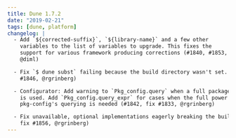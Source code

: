 ```yaml
---
title: Dune 1.7.2
date: "2019-02-21"
tags: [dune, platform]
changelog: |
  - Add `${corrected-suffix}`, `${library-name}` and a few other
    variables to the list of variables to upgrade. This fixes the
    support for various framework producing corrections (#1840, #1853,
    @diml)

  - Fix `$ dune subst` failing because the build directory wasn't set. (#1854, fix
    #1846, @rgrinberg)

  - Configurator: Add warning to `Pkg_config.query` when a full package expression
    is used. Add `Pkg_config.query_expr` for cases when the full power of
    pkg-config's querying is needed (#1842, fix #1833, @rgrinberg)

  - Fix unavailable, optional implementations eagerly breaking the build (#1857,
    fix #1856, @rgrinberg)
---
```

